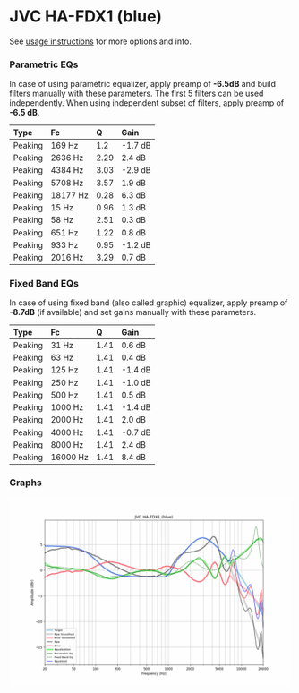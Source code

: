# JVC HA-FDX1 (blue)
See [usage instructions](https://github.com/jaakkopasanen/AutoEq#usage) for more options and info.

### Parametric EQs
In case of using parametric equalizer, apply preamp of **-6.5dB** and build filters manually
with these parameters. The first 5 filters can be used independently.
When using independent subset of filters, apply preamp of **-6.5 dB**.

| Type    | Fc       |    Q | Gain    |
|:--------|:---------|:-----|:--------|
| Peaking | 169 Hz   | 1.2  | -1.7 dB |
| Peaking | 2636 Hz  | 2.29 | 2.4 dB  |
| Peaking | 4384 Hz  | 3.03 | -2.9 dB |
| Peaking | 5708 Hz  | 3.57 | 1.9 dB  |
| Peaking | 18177 Hz | 0.28 | 6.3 dB  |
| Peaking | 15 Hz    | 0.96 | 1.3 dB  |
| Peaking | 58 Hz    | 2.51 | 0.3 dB  |
| Peaking | 651 Hz   | 1.22 | 0.8 dB  |
| Peaking | 933 Hz   | 0.95 | -1.2 dB |
| Peaking | 2016 Hz  | 3.29 | 0.7 dB  |

### Fixed Band EQs
In case of using fixed band (also called graphic) equalizer, apply preamp of **-8.7dB**
(if available) and set gains manually with these parameters.

| Type    | Fc       |    Q | Gain    |
|:--------|:---------|:-----|:--------|
| Peaking | 31 Hz    | 1.41 | 0.6 dB  |
| Peaking | 63 Hz    | 1.41 | 0.4 dB  |
| Peaking | 125 Hz   | 1.41 | -1.4 dB |
| Peaking | 250 Hz   | 1.41 | -1.0 dB |
| Peaking | 500 Hz   | 1.41 | 0.5 dB  |
| Peaking | 1000 Hz  | 1.41 | -1.4 dB |
| Peaking | 2000 Hz  | 1.41 | 2.0 dB  |
| Peaking | 4000 Hz  | 1.41 | -0.7 dB |
| Peaking | 8000 Hz  | 1.41 | 2.4 dB  |
| Peaking | 16000 Hz | 1.41 | 8.4 dB  |

### Graphs
![](./JVC%20HA-FDX1%20(blue).png)